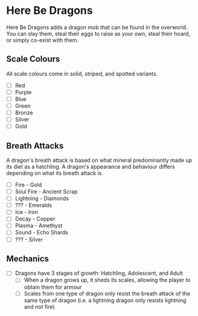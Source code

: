 # Here Be Dragons
Here Be Dragons adds a dragon mob that can be found in the overworld. You can slay them, steal their eggs to raise as your own, steal their hoard, or simply co-exist with them.

## Scale Colours
All scale colours come in solid, striped, and spotted variants.
- [ ] Red
- [ ] Purple
- [ ] Blue
- [ ] Green
- [ ] Bronze
- [ ] Silver
- [ ] Gold

## Breath Attacks
A dragon's breath attack is based on what mineral predominantly made up its diet as a hatchling. A dragon's appearance and behaviour differs depending on what its breath attack is.
- [ ] Fire - Gold
- [ ] Soul Fire - Ancient Scrap
- [ ] Lightning - Diamonds
- [ ] ??? - Emeralds
- [ ] Ice - Iron
- [ ] Decay - Copper
- [ ] Plasma - Amethyst
- [ ] Sound - Echo Shards
- [ ] ??? - Silver

## Mechanics
- [ ] Dragons have 3 stages of growth: Hatchling, Adolescent, and Adult
  - [ ] When a dragon grows up, it sheds its scales, allowing the player to obtain them for armour
  - [ ] Scales from one type of dragon only resist the breath attack of the same type of dragon (i.e. a lightning dragon only resists lightning and not fire)
